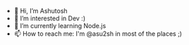 - 👋 Hi, I’m Ashutosh
- 👀 I’m interested in Dev :)
- 🌱 I’m currently learning Node.js
- 📫 How to reach me: I'm @asu2sh in most of the places ;)

